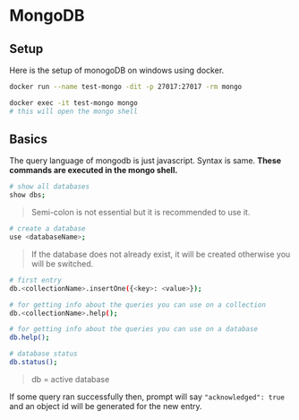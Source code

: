 # MongoDB

## Setup

Here is the setup of monogoDB on windows using docker.

```bash
docker run --name test-mongo -dit -p 27017:27017 -rm mongo
```

```bash
docker exec -it test-mongo mongo
# this will open the mongo shell
```

## Basics

The query language of mongodb is just javascript. Syntax is same.
**These commands are executed in the mongo shell.**

```bash
# show all databases
show dbs;
```

> Semi-colon is not essential but it is recommended to use it.

```bash
# create a database
use <databaseName>;
```

> If the database does not already exist, it will be created otherwise you will be switched.

```bash
# first entry
db.<collectionName>.insertOne({<key>: <value>});
```

```bash
# for getting info about the queries you can use on a collection
db.<collectionName>.help();

# for getting info about the queries you can use on a database
db.help();

# database status
db.status();
```

> db = active database

If some query ran successfully then, prompt will say `"acknowledged": true` and an object id will be generated for the new entry.
